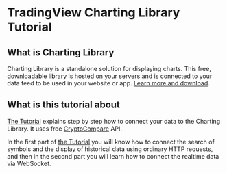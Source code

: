# TradingView Charting Library Tutorial

## What is Charting Library

Charting Library is a standalone solution for displaying charts. This free, downloadable library is hosted on your servers and is connected to your data feed to be used in your website or app. [Learn more and download][website-url].

## What is this tutorial about

[The Tutorial][tutorial-url] explains step by step how to connect your data to the Charting Library. It uses free [CryptoCompare][cryptocompare-url] API.

In the first part of [the Tutorial][tutorial-url] you will know how to connect the search of symbols and the display of historical data using ordinary HTTP requests, and then in the second part you will learn how to connect the realtime data via WebSocket.

[website-url]: https://www.tradingview.com/HTML5-stock-forex-bitcoin-charting-library/
[tutorial-url]: https://github.com/tradingview/charting-library-tutorial/wiki
[cryptocompare-url]: https://github.com/tradingview/charting-library-tutorial/wiki
